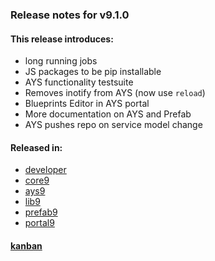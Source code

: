 ### Release notes for v9.1.0

#### This release introduces:
   - long running jobs
   - JS packages to be pip installable
   - AYS functionality testsuite
   - Removes inotify from AYS (now use `reload`)
   - Blueprints Editor in AYS portal
   - More documentation on AYS and Prefab
   - AYS pushes repo on service model change



#### Released in:
   - [developer](https://github.com/threefoldtech/developer9/releases/tag/v9.1.0)
   - [core9](https://github.com/threefoldtech/core9/releases/tag/v9.1.0)
   - [ays9](https://github.com/threefoldtech/ays9/releases/tag/v9.1.0)
   - [lib9](https://github.com/threefoldtech/lib9/releases/tag/v9.1.0)
   - [prefab9](https://github.com/threefoldtech/prefab9/releases/tag/v9.1.0)
   - [portal9](https://github.com/threefoldtech/core9/releases/tag/v9.1.0)

#### [kanban](https://waffle.io/Jumpscale/home?milestone=9.1.0)
